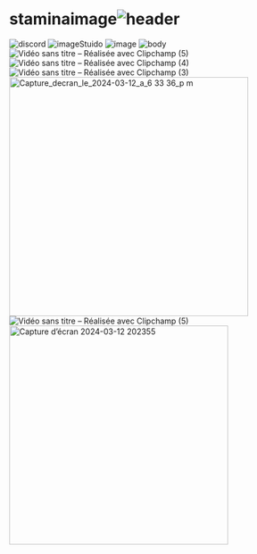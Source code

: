 # staminaimage![header](https://github.com/myiron100/staminaimage/assets/132120158/be322ad0-635c-4ea9-95b3-8aa397be0092)
![discord](https://github.com/myiron100/staminaimage/assets/132120158/f925b39a-4bbe-4ba9-9e3e-0437ec476be6)
![imageStuido](https://github.com/myiron100/staminaimage/assets/132120158/01189647-7c7a-48fa-a9af-51ff7f81979d)
![image](https://github.com/myiron100/staminaimage/assets/132120158/666d5794-9c20-4f53-815f-cec14b5c2339)
![body](https://github.com/myiron100/staminaimage/assets/132120158/c24a116c-3e0c-426d-b42e-7b4da5b88618)
![Vidéo sans titre – Réalisée avec Clipchamp (5)](https://github.com/myiron100/staminaimage/assets/132120158/fd394eff-0b27-44af-88ac-96f05a016061)
![Vidéo sans titre – Réalisée avec Clipchamp (4)](https://github.com/myiron100/staminaimage/assets/132120158/f3ccc31a-fb03-4a17-9e02-47de5f01bc3f)
![Vidéo sans titre – Réalisée avec Clipchamp (3)](https://github.com/myiron100/staminaimage/assets/132120158/a6b65349-8c61-464d-82f9-bc00aa28d132)
<img width="428" alt="Capture_decran_le_2024-03-12_a_6 33 36_p m" src="https://github.com/myiron100/staminaimage/assets/132120158/a33fe500-a06d-44c6-a54c-f9cbe959e1cd">
![Vidéo sans titre – Réalisée avec Clipchamp (5)](https://github.com/myiron100/staminaimage/assets/132120158/7c97d14d-54d8-4080-a2fb-5268009b3b9e)
<img width="392" alt="Capture d’écran 2024-03-12 202355" src="https://github.com/myiron100/staminaimage/assets/132120158/c9cc9213-dd53-48e6-81b3-c9072d6d2cdd">
